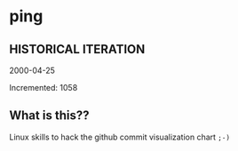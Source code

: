 # ping

## HISTORICAL ITERATION
2000-04-25

Incremented: 1058

## What is this?? 
Linux skills to hack the github commit visualization chart `;-)`
